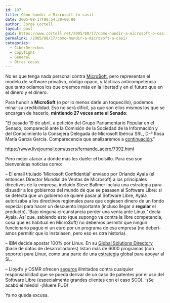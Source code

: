 ```yaml
---
id: 107
title: Cómo hundir a Microsoft (o casi)
date: 2005-08-17T00:54:20+00:00
author: Jorge Cortell
layout: post
guid: https://www.cortell.net/2005/08/17/como-hundir-a-microsoft-o-casi/
permalink: /2005/08/17/como-hundir-a-microsoft-o-casi/
categories:
  - CiberDerechos
  - Copyfight
  - General
  - Otras cosas
---
```

No es que tenga nada personal contra [Micro$oft](https://www.ihatewindowsxp.com), pero representan el modelo de software privativo, código opaco, y tácticas anticompetencia que tanto odiamos los que creemos más en la libertad y en el futuro que en el dinero y el dinero.

Para hundir a **Micro$oft** (o por lo menos darle un toquecillo), podemos minar su credibilidad. Eso no será difí­cil, ya que son ellos mismos los que se encargan de hacerlo, **mintiendo 27 veces ante el Senado**:

"El pasado 19 de abril, a petición del Grupo Parlamentario Popular en el Senado, compareció ante la Comisión de la Sociedad de la Información y del Conocimiento la Consejera Delegada de Microsoft Ibérica SRL, D-ª Rosa Marí­a Garcí­a Garcí­a. Comparecencia que analizaremos a [continuación](https://www.livejournal.com/users/fernando_acero/7392.html)."
  
https://www.livejournal.com/users/fernando_acero/7392.html

Pero mejor atacar a donde más les duele: el bolsillo. Para eso son bienvenidas noticias como:

– El email titulado ‘Microsoft Confidential‘ enviado por Orlando Ayala (el entonces Director Mundial de Ventas de Microsoft) a los principales directivos de la empresa, incluí­do Steve Ballmer incluí­a una estrategia para disuadir a los gobiernos del mundo de que se pasasen al Software Libre: si se detecta que un gobierno se quiere pasar al Software Libre, Ayala autorizaba a los directivos regionales para que cogiesen dinero de un fondo especial para hacer un descuento importante (incluso llegar a **regalar** el producto). ‘Bajo ninguna circunstancia perder una venta ante Linux,‘ decí­a Ayala. Así­ que, sabiendo esto (que supongo va contra la libre competencia, cosa que es habitual en Micro$oft) no debemos permitir que ningún funcionario pague ni un euro por un programa de esa empresa (no deberí­amos permitir que lo instalasen, pero eso es otra historia).

– IBM decide apostar 100% por Linux. En su [Global Solutions Directory](https://www.developer.ibm.com/gsdod/search.do) (base de datos de desarrolladores) listan más de 6000 programas (con soporte) para Linux, como una parte de una [estrategia](https://www.redherring.com/Article.aspx?a=13124&hed=IBM's%20Open-source%20Army) global para apoyar al SL.

– Lloyd‘s y OSMR ofrecen [seguros](https://www.redherring.com/Article.aspx?a=13152&hed=Lloydâ€™s+Insures+Open+Source) ilimitados contra cualquier responsabilidad que se pueda derivar de un caso de patentes por el uso del Software Libre (especialmente grandes clientes con el caso SCO). -¡Se acabó el miedo! -¡Muere FUD!

Ya no queda excusa.